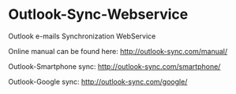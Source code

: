 Outlook-Sync-Webservice
=======================

Outlook e-mails Synchronization WebService

Online manual can be found here: http://outlook-sync.com/manual/

Outlook-Smartphone sync: http://outlook-sync.com/smartphone/

Outlook-Google sync: http://outlook-sync.com/google/
